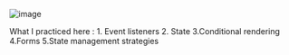 ![image](https://github.com/user-attachments/assets/35033cd1-5722-4978-94a6-9d1099ddc938)


What I practiced here :
          1. Event listeners
          2. State
          3.Conditional rendering
          4.Forms
          5.State management strategies
